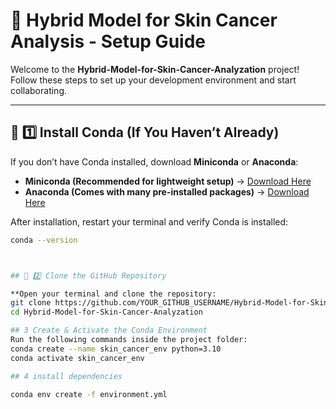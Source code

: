 # 🚀 Hybrid Model for Skin Cancer Analysis - Setup Guide

Welcome to the **Hybrid-Model-for-Skin-Cancer-Analyzation** project!  
Follow these steps to set up your development environment and start collaborating.

---

## 📌 1️⃣ Install Conda (If You Haven’t Already)
If you don’t have Conda installed, download **Miniconda** or **Anaconda**:

- **Miniconda (Recommended for lightweight setup)** → [Download Here](https://docs.conda.io/en/latest/miniconda.html)
- **Anaconda (Comes with many pre-installed packages)** → [Download Here](https://www.anaconda.com/products/distribution)

After installation, restart your terminal and verify Conda is installed:
```bash
conda --version



## 📌 2️⃣ Clone the GitHub Repository

**Open your terminal and clone the repository:
git clone https://github.com/YOUR_GITHUB_USERNAME/Hybrid-Model-for-Skin-Cancer-Analyzation.git
cd Hybrid-Model-for-Skin-Cancer-Analyzation

## 3 Create & Activate the Conda Environment
Run the following commands inside the project folder:
conda create --name skin_cancer_env python=3.10
conda activate skin_cancer_env

## 4 install dependencies

conda env create -f environment.yml



